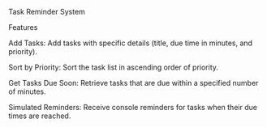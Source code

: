 Task Reminder System

Features

Add Tasks: Add tasks with specific details (title, due time in minutes, and priority).

Sort by Priority: Sort the task list in ascending order of priority.

Get Tasks Due Soon: Retrieve tasks that are due within a specified number of minutes.

Simulated Reminders: Receive console reminders for tasks when their due times are reached.
